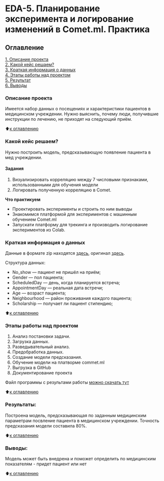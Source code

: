 
# EDA-5. Планирование эксперимента и логирование изменений в Comet.ml. Практика
## Оглавление  
[1. Описание проекта](#описание-проекта)  
[2. Какой кейс решаем?](#какой-кейс-решаем)  
[3. Краткая информация о данных](#краткая-информация-о-данных)  
[4. Этапы работы над проектом](#этапы-работы-над-проектом)  
[5. Результат](#результаты)    
[6. Выводы](#выводы) 


### Описание проекта   
Имеется набор данных о посещениях и характеристики пациентов  в медицинском учреждении. 
Нужно выяснить, почему люди, получившие инструкции по лечению, не приходят на следующий приём.

:arrow_up:[к оглавлению](#оглавление)

### Какой кейс решаем?   
Нужно построить модель, предсказывающую появление пациента в мед учреждении.

#### Задания
1. Визуализировать корреляцию между 7 числовыми признаками, использованными для обучения модели
2. Логировать полученную корреляцию в Comet.

**Что практикуем**    
  - Проектировать эксперименты и строить по ним выводы 
  - Знакомимся платформой для экспериментов с машинным обучением Comet.ml
  - Запускати платформу для трекинга и производить логирование экспериментов из Colab.


### Краткая информация о данных
Данные в формате zip находятся [здесь](https://github.com/dnt1971/SkillFactory_DS_dnt_EDA_5_loging/blob/master/data/KaggleV2-May-2016.csv.zip), оригинал [здесь](https://lms-cdn.skillfactory.ru/assets/courseware/v1/757324828c4c8e82141ee30b3a5e2022/asset-v1:SkillFactory+DSPRMGU+2023_FEB+type@asset+block/KaggleV2-May-2016.csv.zip). 

Структура данных:

- No_show — пациент не пришёл на приём;
- Gender — пол пациента;
- ScheduledDay — день, когда планируется встреча;
- AppointmentDay — реальная дата встречи;
- Age — возраст пациента;
- Neighbourhood — район проживания каждого пациента;
- Scholarship — получает ли пациент стипендию;

:arrow_up:[к оглавлению](#оглавление)


### Этапы работы над проектом  
1. Анализ постановки задачи.
2. Загрузка данных.
3. Разведывательный анализ.
4. Предобработка данных.
5. Создание модели предсказания.
6. Обучение модели на платворме commet.ml
7. Выгрузка в GitHub
8. Документирование проекта

Файл программы с результами работы [можно скачать тут](https://github.com/dnt1971/SkillFactory_DS_dnt_EDA_5_loging/blob/master/Планирование_эксперимента_и_логирование_изменений_в_Comet_ml__Практика.ipynb)
  
:arrow_up:[к оглавлению](#оглавление)

### Результаты:  
Построена модель, предсказывающая по заданным медицинским параметрам посвление пациента в медицинском учреждении. Точность предсказания модели составила 80%.

:arrow_up:[к оглавлению](#оглавление)

### Выводы:  
Модель может быть внедрена и поможет определить по медицинским показателям - придет пациент или нет

:arrow_up:[к оглавлению](#оглавление)